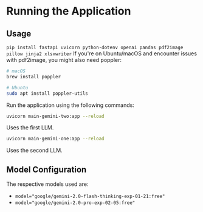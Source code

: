 # Running the Application

## Usage

```pip install fastapi uvicorn python-dotenv openai pandas pdf2image pillow jinja2 xlsxwriter```
If you're on Ubuntu/macOS and encounter issues with pdf2image, you might also need poppler:

```sh
# macOS
brew install poppler

# Ubuntu
sudo apt install poppler-utils
```
Run the application using the following commands:

```sh
uvicorn main-gemini-two:app --reload
```
Uses the first LLM.

```sh
uvicorn main-gemini-one:app --reload
```
Uses the second LLM.

## Model Configuration

The respective models used are:

- `model="google/gemini-2.0-flash-thinking-exp-01-21:free"`
- `model="google/gemini-2.0-pro-exp-02-05:free"`

